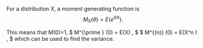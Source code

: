 For a distribution X, a moment generating function is
$$M_X ( \theta ) = E ( e^{ \theta X } ) .$$

This means that M(0)=1, $ M^{\prime } (0) = E(X) , $
$ M^{(n)} (0) = E(X^n ) , $ which can be used to find the variance.
